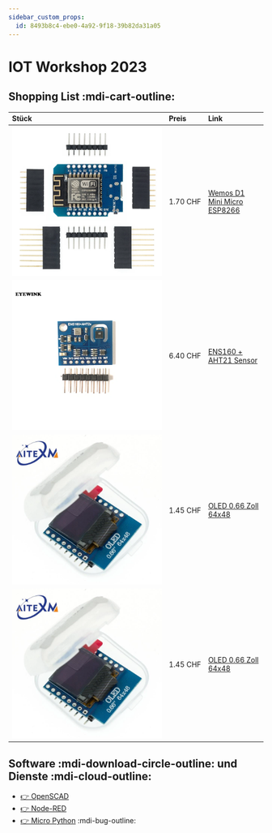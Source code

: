 ```yaml
---
sidebar_custom_props:
  id: 8493b8c4-ebe0-4a92-9f18-39b82da31a05
---
```

# IOT Workshop 2023

## Shopping List :mdi-cart-outline:

| Stück                                      | Preis         | Link                                                                           |
| :----------------------------------------- | :------------ | :----------------------------------------------------------------------------- |
| ![--width=120px](images/esp8266.webp)      | 1.70&nbsp;CHF | [Wemos D1 Mini Micro ESP8266](https://de.aliexpress.com/item/32651747570.html) |
| ![--width=120px](images/ens160-aht21.webp) | 6.40&nbsp;CHF | [ENS160 + AHT21 Sensor](https://de.aliexpress.com/item/1005004052950350.html)  |
| ![--width=120px](images/oled.webp)         | 1.45&nbsp;CHF | [OLED 0.66 Zoll 64x48](https://de.aliexpress.com/item/1005004070162561.html)   |
| ![--width=120px](images/oled.webp)         | 1.45&nbsp;CHF | [OLED 0.66 Zoll 64x48](https://de.aliexpress.com/item/1005004070162561.html)   |

## Software :mdi-download-circle-outline: und Dienste :mdi-cloud-outline:

- [👉 OpenSCAD](https://openscad.org/)
- [👉 Node-RED](https://nodered.org/)
- [👉 Micro Python](https://micropython.org/) :mdi-bug-outline:
